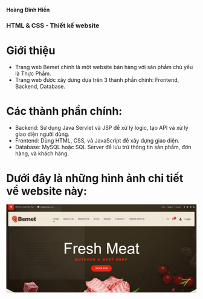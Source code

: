 #### Hoàng Đình Hiến
 ### HTML & CSS - Thiết kế website 
 # Giới thiệu
 - Trang web Bemet chính là một website bán hàng với sản phẩm chủ yếu là Thực Phẩm.
 - Trang web được xây dưng dựa trên 3 thành phần chính: Frontend, Backend, Database.
 # Các thành phần chính:
  - Backend: Sử dụng Java Servlet và JSP để xử lý logic, tạo API và xử lý giao diện người dùng.
  - Frontend: Dùng HTML, CSS, và JavaScript để xây dựng giao diện.
  - Database: MySQL hoặc SQL Server để lưu trữ thông tin sản phẩm, đơn hàng, và khách hàng.
# Dưới đây là những hình ảnh chi tiết về website này:
![example](./images/home1.png)
